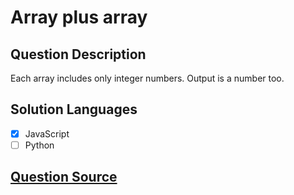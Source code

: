# Array plus array

## Question Description

Each array includes only integer numbers. Output is a number too.

## Solution Languages

- [x] JavaScript
- [ ] Python

## [Question Source](https://www.codewars.com/kata/5a2be17aee1aaefe2a000151)
